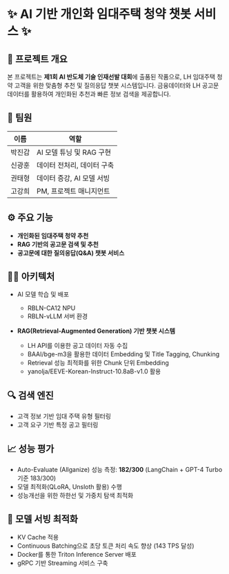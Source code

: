 # ✨ AI 기반 개인화 임대주택 청약 챗봇 서비스 ✨

## 🎯 프로젝트 개요

본 프로젝트는 **제1회 AI 반도체 기술 인재선발 대회**에 출품된 작품으로, LH 임대주택 청약 고객을 위한 맞춤형 추천 및 질의응답 챗봇 시스템입니다. 금융데이터와 LH 공고문 데이터를 활용하여 개인화된 추천과 빠른 정보 검색을 제공합니다.

## 👥 팀원
| 이름 | 역할 |
|-------|-------|
| 박진감 | AI 모델 튜닝 및 RAG 구현 |
| 신광훈 | 데이터 전처리, 데이터 구축 |
| 권태형 | 데이터 증강, AI 모델 서빙 |
| 고강희 | PM, 프로젝트 매니지먼트 |


## ⚙️ 주요 기능
- **개인화된 임대주택 청약 추천**
- **RAG 기반의 공고문 검색 및 추천**
- **공고문에 대한 질의응답(Q&A) 챗봇 서비스**


## 🧑‍💻 아키텍처
- AI 모델 학습 및 배포
  - RBLN-CA12 NPU
  - RBLN-vLLM 서버 환경

- **RAG(Retrieval-Augmented Generation) 기반 챗봇 시스템**
  - LH API를 이용한 공고 데이터 자동 수집
  - BAAI/bge-m3을 활용한 데이터 Embedding 및 Title Tagging, Chunking
  - Retrieval 성능 최적화를 위한 Chunk 단위 Embedding
  - yanolja/EEVE-Korean-Instruct-10.8aB-v1.0 활용

## 🔍 검색 엔진
- 고객 정보 기반 임대 주택 유형 필터링
- 고객 요구 기반 특정 공고 필터링

## 📈 성능 평가
- Auto-Evaluate (Allganize) 성능 측정: **182/300** (LangChain + GPT-4 Turbo 기준 183/300)
- 모델 최적화(QLoRA, Unsloth 활용) 수행
- 성능개선을 위한 하한선 및 가중치 탐색 최적화

## 🚀 모델 서빙 최적화
- KV Cache 적용
- Continuous Batching으로 초당 토큰 처리 속도 향상 (143 TPS 달성)
- Docker를 통한 Triton Inference Server 배포
- gRPC 기반 Streaming 서비스 구축

